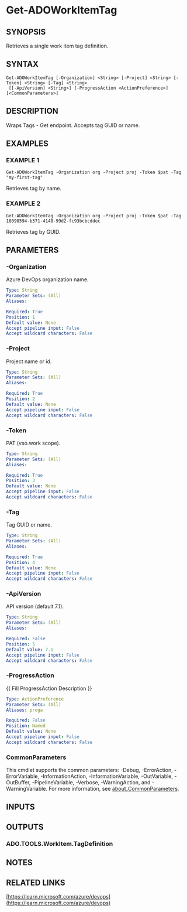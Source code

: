 ﻿---
external help file: ado.core-help.xml
Module Name: ado.core
online version: https://learn.microsoft.com/azure/devops
schema: 2.0.0
---

# Get-ADOWorkItemTag

## SYNOPSIS
Retrieves a single work item tag definition.

## SYNTAX

```
Get-ADOWorkItemTag [-Organization] <String> [-Project] <String> [-Token] <String> [-Tag] <String>
 [[-ApiVersion] <String>] [-ProgressAction <ActionPreference>] [<CommonParameters>]
```

## DESCRIPTION
Wraps Tags - Get endpoint.
Accepts tag GUID or name.

## EXAMPLES

### EXAMPLE 1
```
Get-ADOWorkItemTag -Organization org -Project proj -Token $pat -Tag "my-first-tag"
```

Retrieves tag by name.

### EXAMPLE 2
```
Get-ADOWorkItemTag -Organization org -Project proj -Token $pat -Tag 18090594-b371-4140-99d2-fc93bcbcddec
```

Retrieves tag by GUID.

## PARAMETERS

### -Organization
Azure DevOps organization name.

```yaml
Type: String
Parameter Sets: (All)
Aliases:

Required: True
Position: 1
Default value: None
Accept pipeline input: False
Accept wildcard characters: False
```

### -Project
Project name or id.

```yaml
Type: String
Parameter Sets: (All)
Aliases:

Required: True
Position: 2
Default value: None
Accept pipeline input: False
Accept wildcard characters: False
```

### -Token
PAT (vso.work scope).

```yaml
Type: String
Parameter Sets: (All)
Aliases:

Required: True
Position: 3
Default value: None
Accept pipeline input: False
Accept wildcard characters: False
```

### -Tag
Tag GUID or name.

```yaml
Type: String
Parameter Sets: (All)
Aliases:

Required: True
Position: 4
Default value: None
Accept pipeline input: False
Accept wildcard characters: False
```

### -ApiVersion
API version (default 7.1).

```yaml
Type: String
Parameter Sets: (All)
Aliases:

Required: False
Position: 5
Default value: 7.1
Accept pipeline input: False
Accept wildcard characters: False
```

### -ProgressAction
{{ Fill ProgressAction Description }}

```yaml
Type: ActionPreference
Parameter Sets: (All)
Aliases: proga

Required: False
Position: Named
Default value: None
Accept pipeline input: False
Accept wildcard characters: False
```

### CommonParameters
This cmdlet supports the common parameters: -Debug, -ErrorAction, -ErrorVariable, -InformationAction, -InformationVariable, -OutVariable, -OutBuffer, -PipelineVariable, -Verbose, -WarningAction, and -WarningVariable. For more information, see [about_CommonParameters](http://go.microsoft.com/fwlink/?LinkID=113216).

## INPUTS

## OUTPUTS

### ADO.TOOLS.WorkItem.TagDefinition
## NOTES

## RELATED LINKS

[https://learn.microsoft.com/azure/devops](https://learn.microsoft.com/azure/devops)

